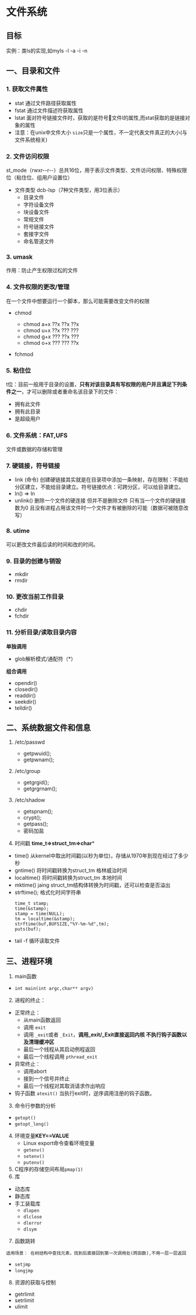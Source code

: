 # 文件系统

## 目标

实例：类ls的实现,如myls -l -a -i -n

## 一、目录和文件

### 1. 获取文件属性

- stat 通过文件路径获取属性
- fstat 通过文件描述符获取属性
- lstat 面对符号链接文件时，获取的是符号🔗文件l的属性,而stat获取的是链接对象的属性
- 注意：在unix中文件大小 `size`只是一个属性，不一定代表文件真正的大小(与文件系统相关)

### 2. 文件访问权限

st_mode（rwxr--r--）总共16位，用于表示文件类型、文件访问权限、特殊权限位（粘住位、组用户设置位）

- 文件类型 dcb-lsp（7种文件类型，用3位表示）
  - 目录文件
  - 字符设备文件
  - 块设备文件
  - 常规文件
  - 符号链接文件
  - 套接字文件
  - 命名管道文件

### 3. umask

  作用：防止产生权限过松的文件

### 4. 文件权限的更改/管理

  在一个文件中想要运行一个脚本，那么可能需要改变文件的权限

- chmod

  - chmod a+x ??x ??x ??x
  - chmod u+x ??x ??? ???
  - chmod g+x ??? ??x ???
  - chmod o+x ??? ??? ??x
- fchmod

### 5. 粘住位

  t位：目前一般用于目录的设置，**只有对该目录具有写权限的用户并且满足下列条件之一**，才可以删除或者重命名该目录下的文件：

- 拥有此文件
- 拥有此目录
- 是超级用户

### 6. 文件系统：FAT,UFS

  文件或数据的存储和管理

### 7. 硬链接，符号链接

- link (命令) 创建硬链接其实就是在目录项中添加一条映射，存在限制：不能给分区建立，不能给目录建立。符号链接优点：可跨分区，可以给目录建立。
- ln() => ln
- unlink() 删除一个文件的硬连接 但并不是删除文件 只有当一个文件的硬链接数为0 且没有进程占用该文件时一个文件才有被删除的可能（数据可被随意改写）

### 8. utime

  可以更改文件最后读的时间和改的时间。

### 9. 目录的创建与销毁

- mkdir
- rmdir

### 10. 更改当前工作目录

- chdir
- fchdir

### 11. 分析目录/读取目录内容

**单独调用**

- glob解析模式/通配符（*）

**组合调用**

- opendir()
- closedir()
- readdir()
- seekdir()
- telldir()

## 二、系统数据文件和信息

1. /etc/passwd

   - getpwuid();
   - getpwnam();
2. /etc/group

   - getgrgid();
   - getgrgrnam();
3. /etc/shadow

   - getspnam();
   - crypt();
   - getpass();
   - 密码加盐
4. 时间戳
   **time_t=>struct_tm=>char***

- time() 从kernel中取出时间戳(以秒为单位)，存储从1970年到现在经过了多少秒
- gntime() 将时间戳转换为struct_tm 格林威治时间
- localtime() 将时间戳转换为struct_tm 本地时间
- mktime() jaing struct_tm结构体转换为时间戳，还可以检查是否溢出
- strftime(); 格式化时间字符串
  ```
  time_t stamp;
  time(&stamp);
  stamp = time(NULL);
  tm = localtime(&stamp);
  strftime(buf,BUFSIZE,"%Y-%m-%d",tm);
  puts(buf);
  ```
- tail -f 循环读取文件

## 三、进程环境

1. main函数

- `int main(int argc,char** argv)`

2. 进程的终止：

- 正常终止：
  - 从main函数返回
  - 调用 `exit`
  - 调用 `_exit`或者 `_Exit`，**调用_exit/_Exit直接返回内核  不执行钩子函数以及清理缓冲区**
  - 最后一个线程从其启动例程返回
  - 最后一个线程调用 `pthread_exit`
- 异常终止：
  - 调用abort
  - 接到一个信号并终止
  - 最后一个线程对其取消请求作出响应
- 钩子函数 `atexit()`
  当执行exit时，逆序调用注册的钩子函数。

3. 命令行参数的分析

- `getopt()`
- `getopt_long()`

4. 环境变量**KEY==VALUE**
   - Linux export命令查看环境变量
   - `getenv()`
   - `setenv()`
   - `putenv()`
5. C程序的存储空间布局`pmap(1)`
6. 库

- 动态库
- 静态库
- 手工装载库
  - `dlopen`
  - `dlclose`
  - `dlerror`
  - `dlsym`

7. 函数跳转

```
适用场景： 在树结构中查找元素，找到后直接回到第一次调用处(跨函数),不用一层一层返回
```

- `setjmp`
- `longjmp`

8. 资源的获取与控制

- getrlimit
- setrlimit
- ulimit
